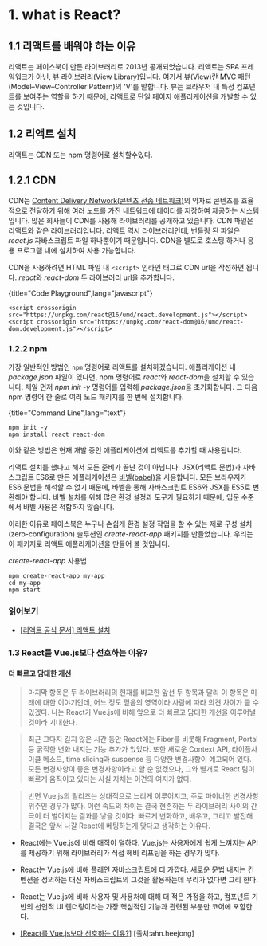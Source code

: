 # 1. what is React?

## 1.1 리액트를 배워야 하는 이유

리액트는 페이스북이 만든 라이브러리로 2013년 공개되었습니다. 리액트는 SPA 프레임워크가 아닌, 뷰 라이브러리(View Library)입니다. 여기서 뷰(View)란 [MVC 패턴](https://en.wikipedia.org/wiki/Model–view–controller)(Model–View–Controller Pattern)의 'V'를 말합니다. 뷰는 브라우저 내 특정 컴포넌트를 보여주는 역할을 하기 때문에, 리액트로 단일 페이지 애플리케이션을 개발할 수 있는 것입니다.

## 1.2 리액트 설치

리액트는 CDN 또는 npm 명령어로 설치할수있다.

## 1.2.1 CDN

CDN는 [Content Delivery Network(콘텐츠 전송 네트워크)](https://en.wikipedia.org/wiki/Content_delivery_network)의 약자로 콘텐츠를 효율적으로 전달하기 위해 여러 노드를 가진 네트워크에 데이터를 저장하여 제공하는 시스템입니다. 많은 회사들이 CDN를 사용해 라이브러리를 공개하고 있습니다. CDN 파일은 리액트와 같은 라이브러리입니다. 리액트 역시 라이브러리인데, 번들링 된 파일은 _react.js_ 자바스크립트 파일 하나뿐이기 때문입니다. CDN을 별도로 호스팅 하거나 응용 프로그램 내에 설치하여 사용 가능합니다.

CDN을 사용하려면 HTML 파일 내 `<script>` 인라인 태그로 CDN url을 작성하면 됩니다. *react*와 _react-dom_ 두 라이브러리 url을 추가합니다.

{title="Code Playground",lang="javascript"}

```
<script crossorigin src="https://unpkg.com/react@16/umd/react.development.js"></script>
<script crossorigin src="https://unpkg.com/react-dom@16/umd/react-dom.development.js"></script>
```

### 1.2.2 npm

가장 일반적인 방법인 `npm` 명령어로 리액트를 설치하겠습니다. 애플리케이션 내 _package.json_ 파일이 있다면, npm 명령어로 *react*와 *react-dom*을 설치할 수 있습니다. 제일 먼저 _npm init -y_ 명령어를 입력해 *package.json*을 초기화합니다. 그 다음 npm 명령어 한 줄로 여러 노드 패키지를 한 번에 설치합니다.

{title="Command Line",lang="text"}

```
npm init -y
npm install react react-dom
```

이와 같은 방법은 현재 개발 중인 애플리케이션에 리액트를 추가할 때 사용됩니다.

리액트 설치를 했다고 해서 모든 준비가 끝난 것이 아닙니다. JSX(리액트 문법)과 자바스크립트 ES6로 만든 애플리케이션은 [바벨(babel)](http://babeljs.io/)을 사용합니다. 모든 브라우저가 ES6 문법을 해석할 수 없기 때문에, 바벨을 통해 자바스크립트 ES6와 JSX를 ES5로 변환해야 합니다. 바벨 설치를 위해 많은 환경 설정과 도구가 필요하기 때문에, 입문 수준에서 바벨 사용은 적합하지 않습니다.

이러한 이유로 페이스북은 누구나 손쉽게 환경 설정 작업을 할 수 있는 제로 구성 설치(zero-configuration) 솔루션인 _create-react-app_ 패키지를 만들었습니다. 우리는 이 패키지로 리액트 애플리케이션을 만들어 볼 것입니다.

_create-react-app_ 사용법

```
npm create-react-app my-app
cd my-app
npm start
```

### 읽어보기

- [[리액트 공식 문서] 리액트 설치](https://reactjs.org/docs/try-react.html)

### 1.3 React를 Vue.js보다 선호하는 이유?

#### 더 빠르고 담대한 개선

> 마지막 항목은 두 라이브러리의 현재를 비교한 앞선 두 항목과 달리 이 항목은 미래에 대한 이야기인데, 어느 정도 믿음의 영역이라 사람에 따라 의견 차이가 클 수 있겠다. 나는 React가 Vue.js에 비해 앞으로 더 빠르고 담대한 개선을 이루어낼 것이라 기대한다.

> 최근 그다지 길지 않은 시간 동안 React에는 Fiber를 비롯해 Fragment, Portal 등 굵직한 변화 내지는 기능 추가가 있었다. 또한 새로운 Context API, 라이플사이클 메소드, time slicing과 suspense 등 다양한 변경사항이 예고되어 있다. 모든 변경사항이 좋은 변경사항이라고 할 순 없겠으나, 그와 별개로 React 팀이 빠르게 움직이고 있다는 사실 자체는 이견의 여지가 없다.

> 반면 Vue.js의 릴리즈는 상대적으로 느리게 이루어지고, 주로 마이너한 변경사항 위주인 경우가 많다. 이런 속도의 차이는 결국 현존하는 두 라이브러리 사이의 간극이 더 벌어지는 결과를 낳을 것이다. 빠르게 변화하고, 배우고, 그리고 발전해 결국은 앞서 나갈 React에 베팅하는게 맞다고 생각하는 이유다.

- React에는 Vue.js에 비해 매직이 덜하다. Vue.js는 사용자에게 쉽게 느껴지는 API를 제공하기 위해 라이브러리가 직접 헤비 리프팅을 하는 경우가 많다.
- React는 Vue.js에 비해 플레인 자바스크립트에 더 가깝다. 새로운 문법 내지는 컨벤션을 정의하는 대신 자바스크립트의 그것을 활용하는데 무리가 없다면 그리 한다.
- React는 Vue.js에 비해 사용자 및 사용처에 대해 더 적은 가정을 하고, 컴포넌트 기반의 선언적 UI 렌더링이라는 가장 핵심적인 기능과 관련된 부분만 코어에 포함한다.

- [[React를 Vue.js보다 선호하는 이유?]](https://ahnheejong.name/articles/why-i-prefer-react-over-vuejs/) [출처:ahn.heejong]

